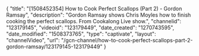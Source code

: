 {
    "title": "[1508452354] How to Cook Perfect Scallops (Part 2) - Gordon Ramsay",
    "description": "Gordon Ramsay shows Chris Moyles how to finish cooking the perfect scallops. From Cookalong Live show.",
    "channelid": "123179145",
    "videoid": "123179449",
    "date_created": "1270743595",
    "date_modified": "1508373765",
    "type": "captivate",
    "layout": "channelVideo",
    "url": "\/gcn-channel\/how-to-cook-perfect-scallops-part-2-gordon-ramsay\/123179145-123179449"
}